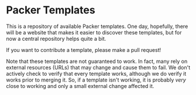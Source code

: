 # Packer Templates

This is a repository of available Packer templates. One day, hopefully,
there will be a website that makes it easier to discover these templates,
but for now a central repository helps quite a bit.

If you want to contribute a template, please make a pull request!

Note that these templates are not guaranteed to work. In fact, many rely
on external resources (URLs) that may change and cause them to fail. We don't
actively check to verify that every template works, although we do verify it
works prior to merging it. So, if a template isn't working, it is probably
*very* close to working and only a small external change affected it.
